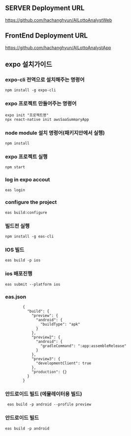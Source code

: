 ## SERVER Deployment URL
  https://github.com/hachanghyun/AILottoAnalystWeb

## FrontEnd Deployment URL
  https://github.com/hachanghyun/AILottoAnalystApp

## expo 설치가이드
### expo-cli 전역으로 설치해주는 명령어
    npm install -g expo-cli 

### expo 프로젝트 만들어주는 명령어
    expo init "프로젝트명"
    npx react-native init awsSaaSummaryApp
    
### node module 설치 명령어(패키지안에서 실행)
    npm install
     
### expo 프로젝트 실행
    npm start
    
### log in expo accout
    eas login

### configure the project
    eas build:configure
    
### 빌드전 실행
    npm install -g eas-cli

### IOS 빌드
    eas build -p ios

### ios 배포진행
    eas submit --platform ios 

### eas.json
            {
              "build": {
                "preview": {
                  "android": {
                    "buildType": "apk"
                  }
                },
                "preview2": {
                  "android": {
                    "gradleCommand": ":app:assembleRelease"
                  }
                },
                "preview3": {
                  "developmentClient": true
                },
                "production": {}
              }
            }


### 안드로이드 빌드 (에뮬레이터용 빌드)
     eas build -p android --profile preview
     
### 안드로이드 빌드 
    eas build -p android
